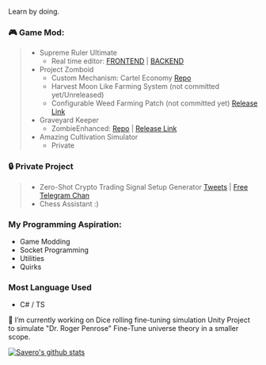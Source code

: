 Learn by doing.

### 🎮 **Game Mod:**

>  - Supreme Ruler Ultimate
>    - Real time editor: [FRONTEND](https://github.com/saveroo/sr-framework) | [BACKEND](https://github.com/saveroo/sr-framework-api)
>  - Project Zomboid
>    - Custom Mechanism: Cartel Economy [Repo](https://github.com/saveroo/PZ-ZHCartelEconomy)
>    - Harvest Moon Like Farming System (not committed yet/Unreleased) 
>    - Configurable Weed Farming Patch (not committed yet) [Release Link](https://steamcommunity.com/sharedfiles/filedetails/?id=2866186127)
>  - Graveyard Keeper 
>    - ZombieEnhanced: [Repo](https://github.com/saveroo/ZombieEnhanced) | [Release Link](https://www.nexusmods.com/graveyardkeeper/mods/24)
>  - Amazing Cultivation Simulator
>    - Private
 
### 🔒 Private Project
>  - Zero-Shot Crypto Trading Signal Setup Generator [Tweets](https://twitter.com/SurgaSavero/status/1668197921811202048) | [Free Telegram Chan](https://t.me/CryptoBoltSignal)
>  - Chess Assistant :)

### My Programming Aspiration:
- Game Modding
- Socket Programming
- Utilities
- Quirks

### Most Language Used
- C# / TS

🔭 I’m currently working on Dice rolling fine-tuning simulation Unity Project to simulate "Dr. Roger Penrose" Fine-Tune universe theory in a smaller scope.

[![Savero's github stats](https://github-readme-stats.vercel.app/api?username=saveroo)](https://github.com/anuraghazra/github-readme-stats)


<!--
**saveroo/saveroo** is a ✨ _special_ ✨ repository because its `README.md` (this file) appears on your GitHub profile.

Here are some ideas to get you started:

- 🔭 I’m currently working on ...
- 🌱 I’m currently learning ...
- 👯 I’m looking to collaborate on ...
- 🤔 I’m looking for help with ...
- 💬 Ask me about ...
- 📫 How to reach me: ...
- 😄 Pronouns: ...
- ⚡ Fun fact: ...
-->
